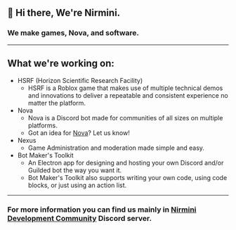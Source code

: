 ## :wave: Hi there, We're Nirmini.
### We make games, Nova, and software.
---
## What we're working on:
- HSRF (Horizon Scientific Research Facility)
  - HSRF is a Roblox game that makes use of multiple technical demos and innovations to deliver a repeatable and consistent experience no matter the platform.
- Nova
  - Nova is a Discord bot made for communities of all sizes on multiple platforms.
  - Got an idea for [Nova](https://github.com/Nirmini/Novabot)? Let us know!
- Nexus
  - Game Administration and moderation made simple and easy.
- Bot Maker's Toolkit
  - An Electron app for designing and hosting your own Discord and/or Guilded bot the way you want it. 
  - Bot Maker's Toolkit also supports writing your own code, using code blocks, or just using an action list.
---
### For more information you can find us mainly in [Nirmini Development Community](https://discord.gg/9Y7aZejzUH) Discord server.
